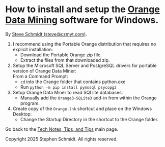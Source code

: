 
# How to install and setup the [Orange Data Mining](https://orangedatamining.com/) software for Windows.

By [Steve Schmidt (steve@czmyt.com)](mailto:steve@czmyt.com).

1. I recommend using the Portable Orange distribution that requires no explicit installation:
    - Download the Portable Orange zip file.
    - Extract the files from that downloaded zip.
1. Setup the Microsoft SQL Server and PostgreSQL drivers for portable version of Orange Data Miner:
    <br />From a Command Prompt:
    - `cd` into the Orange folder that contains python.exe
    - Run `python -m pip install pymssql psycopg2`
1. Setup Orange Data Miner to read SQLlite databases:
    - Manually add the `Orange3-SQLite3` add-in from within the Orange program.
1. Create copy of the `Orange.lnk` shortcut and place on the Windows Desktop:
    - Change the Startup Directory in the shortcut to the Orange folder.

Go back to the [Tech Notes, Tips, and Tips](README.md) main page.

Copyright 2025 Stephen Schmidt.  All rights reserved.
